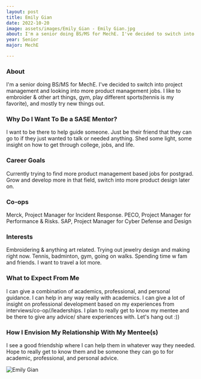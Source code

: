 ```yaml
---
layout: post
title: Emily Gian 
date: 2022-10-20
image: assets/images/Emily_Gian - Emily Gian.jpg
about: I'm a senior doing BS/MS for MechE. I've decided to switch into project management and looking into more product management jobs. I like to embroider & other art things, gym, play different sports(tennis is my favorite), and mostly try new things out. 
year: Senior
major: MechE

---
```


### About

I'm a senior doing BS/MS for MechE. I've decided to switch into project management and looking into more product management jobs. I like to embroider & other art things, gym, play different sports(tennis is my favorite), and mostly try new things out. 

### Why Do I Want To Be a SASE Mentor?

I want to be there to help guide someone. Just be their friend that they can go to if they just wanted to talk or needed anything. Shed some light, some insight on how to get through college, jobs, and life. 

### Career Goals

Currently trying to find more product management based jobs for postgrad. Grow and develop more in that field, switch into more product design later on.

### Co-ops

Merck, Project Manager for Incident Response. PECO, Project Manager for Performance & Risks. SAP, Project Manager for Cyber Defense and Design

### Interests

Embroidering & anything art related. Trying out jewelry design and making right now. Tennis, badminton, gym, going on walks. Spending time w fam and friends. I want to travel a lot more.

### What to Expect From Me

I can give a combination of academics, professional, and personal guidance. I can help in any way really with academics. I can give a lot of insight on professional development based on my experiences from interviews/co-op//leaderships. I plan to really get to know my mentee and be there to give any advice/ share experiences with. Let's hang out :))

### How I Envision My Relationship With My Mentee(s) 


I see a good friendship where I can help them in whatever way they needed. Hope to really get to know them and be someone they can go to for academic, professional, and personal advice.

<div class="text-center my-5">
    <img src="https://sase-drexel.github.io/mentorship-2022/assets/images/Emily_Gian - Emily Gian.jpg" alt="Emily Gian" class="rounded post-img" />
</div>
